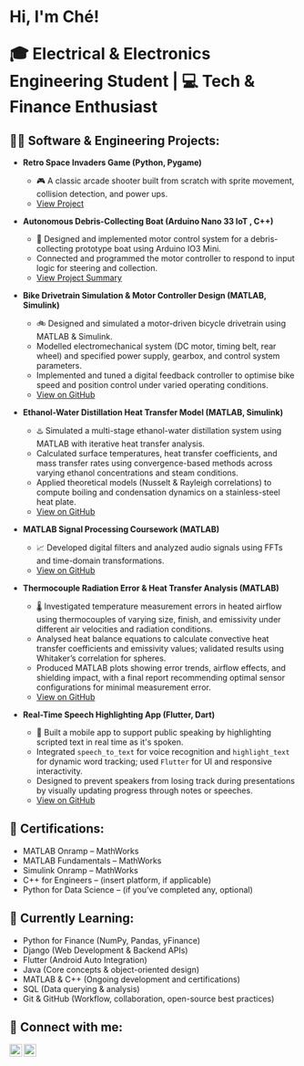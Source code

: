 <h1>Hi, I'm Ché! <br/><p>🎓 Electrical & Electronics Engineering Student | 💻 Tech & Finance Enthusiast</p></h1>

<h2>👨‍💻 Software & Engineering Projects:</h2>

- <b>Retro Space Invaders Game (Python, Pygame)</b>  
  - 🎮 A classic arcade shooter built from scratch with sprite movement, collision detection, and power ups.  
  - [View Project](https://github.com/DrFrederick01/Retro-Space-Invaders-Video-Game) 

- <b>Autonomous Debris-Collecting Boat (Arduino Nano 33 IoT , C++)</b>  
  - 🚤 Designed and implemented motor control system for a debris-collecting prototype boat using Arduino IO3 Mini.  
  - Connected and programmed the motor controller to respond to input logic for steering and collection.  
  - [View Project Summary](#) 

- <b>Bike Drivetrain Simulation & Motor Controller Design (MATLAB, Simulink)</b>  
  - 🚲 Designed and simulated a motor-driven bicycle drivetrain using MATLAB & Simulink.  
  - Modelled electromechanical system (DC motor, timing belt, rear wheel) and specified power supply, gearbox, and control system parameters.  
  - Implemented and tuned a digital feedback controller to optimise bike speed and position control under varied operating conditions.  
  - [View on GitHub](#)

 
- <b>Ethanol-Water Distillation Heat Transfer Model (MATLAB, Simulink)</b>  
  - ♨️ Simulated a multi-stage ethanol-water distillation system using MATLAB with iterative heat transfer analysis.  
  - Calculated surface temperatures, heat transfer coefficients, and mass transfer rates using convergence-based methods across varying ethanol concentrations and steam conditions.  
  - Applied theoretical models (Nusselt & Rayleigh correlations) to compute boiling and condensation dynamics on a stainless-steel heat plate.  
  - [View on GitHub](#) 


- <b>MATLAB Signal Processing Coursework (MATLAB)</b>  
  - 📈 Developed digital filters and analyzed audio signals using FFTs and time-domain transformations.  
  - [View on GitHub](#) 
 

- <b>Thermocouple Radiation Error & Heat Transfer Analysis (MATLAB)</b>  
  - 🌡️ Investigated temperature measurement errors in heated airflow using thermocouples of varying size, finish, and emissivity under different air velocities and radiation conditions.  
  - Analysed heat balance equations to calculate convective heat transfer coefficients and emissivity values; validated results using Whitaker’s correlation for spheres.  
  - Produced MATLAB plots showing error trends, airflow effects, and shielding impact, with a final report recommending optimal sensor configurations for minimal measurement error.  
  - [View on GitHub](#)


- <b>Real-Time Speech Highlighting App (Flutter, Dart)</b>  
  - 🎤 Built a mobile app to support public speaking by highlighting scripted text in real time as it's spoken.  
  - Integrated `speech_to_text` for voice recognition and `highlight_text` for dynamic word tracking; used `Flutter` for UI and responsive interactivity.  
  - Designed to prevent speakers from losing track during presentations by visually updating progress through notes or speeches.  
  - [View on GitHub](#) 

<h2>📜 Certifications:</h2>

- MATLAB Onramp – MathWorks
- MATLAB Fundamentals – MathWorks
- Simulink Onramp – MathWorks
- C++ for Engineers – (insert platform, if applicable)
- Python for Data Science – (if you’ve completed any, optional)



<h2>🧠 Currently Learning:</h2>

- Python for Finance (NumPy, Pandas, yFinance)
- Django (Web Development & Backend APIs)
- Flutter (Android Auto Integration)
- Java (Core concepts & object-oriented design)
- MATLAB & C++ (Ongoing development and certifications)
- SQL (Data querying & analysis)
- Git & GitHub (Workflow, collaboration, open-source best practices)


<h2>🤳 Connect with me:</h2>

[<img align="left" alt="Ché | GitHub" width="22px" src="https://cdn.jsdelivr.net/npm/simple-icons@v3/icons/github.svg" />][github]
[<img align="left" alt="Ché | LinkedIn" width="22px" src="https://cdn.jsdelivr.net/npm/simple-icons@v3/icons/linkedin.svg" />][linkedin]

[github]: https://github.com/DrFrederick01
[linkedin]: https://www.linkedin.com/in/ch%C3%A9-frederick-063384281

